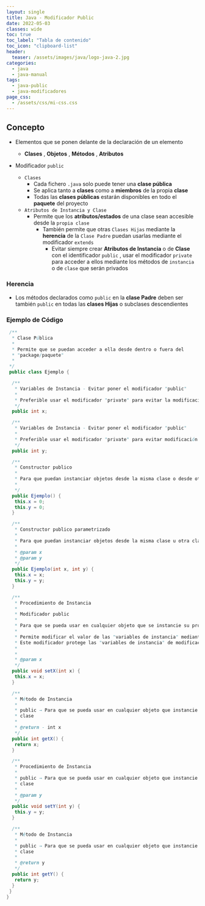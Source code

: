 ```yaml
---
layout: single
title: Java - Modificador Public
date: 2022-05-03
classes: wide
toc: true
toc_label: "Tabla de contenido"
toc_icon: "clipboard-list"
header:
  teaser: /assets/images/java/logo-java-2.jpg
categories:
  - java
  - java-manual
tags:
  - java-public
  - java-modificadores
page_css: 
  - /assets/css/mi-css.css
---
```


## Concepto

* Elementos que se ponen delante de la declaración de un elemento
  * **Clases** , **Objetos** , **Métodos** , **Atributos**

* Modificador ``public``
  * ``Clases``
    * Cada fichero ``.java`` solo puede tener una **clase pública**
    * Se aplica tanto a **clases** como a **miembros** de la propia **clase**
    * Todas las **clases públicas** estarán disponibles en todo el **paquete** del proyecto
  * ``Atributos de Instancia y Clase``
    * Permite que los **atributos/estados** de una clase sean accesible desde la ``propia clase``
      * También permite que otras ``Clases Hijas`` mediante la **herencia** de la ``Clase Padre``  puedan usarlas mediante el modificador ``extends``
        * Evitar siempre crear **Atributos de Instancia** o de **Clase** con el identificador ``public`` , usar el modificador ``private`` para acceder a ellos mediante los métodos de ``instancia`` o de ``clase`` que serán privados

### Herencia

* Los métodos declarados como ``public`` en la **clase Padre** deben ser también ``public`` en todas las **clases Hijas** o subclases descendientes

### Ejemplo de Código

```java
 /**
  * Clase Pública
  * 
  * Permite que se puedan acceder a ella desde dentro o fuera del
  * "package/paquete"  
  * 
 */
 public class Ejemplo {

  /**
   * Variables de Instancia - Evitar poner el modificador "public"  
   *
   * Preferible usar el modificador "private" para evitar la modificación directamente desde las variables
   */
  public int x;

  /**
   * Variables de Instancia - Evitar poner el modificador "public" 
   * 
   * Preferible usar el modificador "private" para evitar modificación directamente desde las variables
   */
  public int y;

  /**
   * Constructor publico
   * 
   * Para que puedan instanciar objetos desde la misma clase o desde otra clase que la herede o la invoque mediante la importación
   * 
   */
  public Ejemplo() {
   this.x = 0;
   this.y = 0;
  }

  /**
   * Constructor publico parametrizado
   * 
   * Para que puedan instanciar objetos desde la misma clase u otra clase que la herede o la invoque mediante la importación de su "package/paquete"
   * 
   * @param x
   * @param y
   */
  public Ejemplo(int x, int y) {
   this.x = x;
   this.y = y;
  }

  /**
   * Procedimiento de Instancia
   * 
   * Modificador public
   * 
   * Para que se pueda usar en cualquier objeto que se instancie su propia clase
   * 
   * Permite modificar el valor de las "variables de instancia" mediante métodos público invocados desde los objetos instanciados de la propia clase 
   * Este modificador protege las "variables de instancia" de modificaciones erróneas y respetando el principio de "Encapsulamiento"
   * 
   * 
   * @param x
   */
  public void setX(int x) {
   this.x = x;
  }

  /**
   * Método de Instancia
   * 
   * public → Para que se pueda usar en cualquier objeto que instancie su propia
   * clase
   * 
   * @return - int x
   */
  public int getX() {
   return x;
  }

  /**
   * Procedimiento de Instancia
   * 
   * public → Para que se pueda usar en cualquier objeto que instancie su propia
   * clase
   * 
   * @param y
   */
  public void setY(int y) {
   this.y = y;
  }

  /**
   * Método de Instancia
   * 
   * public → Para que se pueda usar en cualquier objeto que instancie su propia
   * clase
   * 
   * @return y
   */
  public int getY() {
   return y;
  }
 }
}
```
